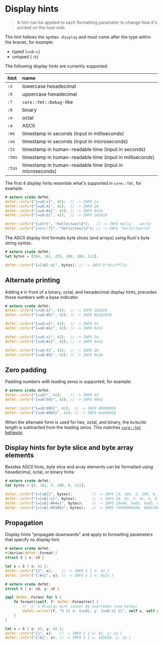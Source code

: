 # Display hints

> A hint can be applied to each formatting parameter to change how it's printed on the host side.

The hint follows the syntax `:Display` and must come after the type within the braces, for example:
* typed `{=u8:x}`
* untyped `{:b}`

The following display hints are currently supported:

| hint   | name                                                     |
| :----- | :------------------------------------------------------- |
| `:x`   | lowercase hexadecimal                                    |
| `:X`   | uppercase hexadecimal                                    |
| `:?`   | `core::fmt::Debug`-like                                  |
| `:b`   | binary                                                   |
| `:o`   | octal                                                    |
| `:a`   | ASCII                                                    |
| `:ms`  | timestamp in seconds (input in milliseconds)             |
| `:us`  | timestamp in seconds (input in microseconds)             |
| `:ts`  | timestamp in human-readable time (input in seconds)      |
| `:tms` | timestamp in human-readable time (input in milliseconds) |
| `:tus` | timestamp in human-readable time (input in microseconds) |

The first 4 display hints resemble what's supported in `core::fmt`, for example:

``` rust
# extern crate defmt;
defmt::info!("{=u8:x}", 42);  // -> INFO 2a
defmt::info!("{=u8:X}", 42);  // -> INFO 2A
defmt::info!("{=u8:#x}", 42); // -> INFO 0x2a
defmt::info!("{=u8:b}", 42);  // -> INFO 101010

defmt::info!("{=str}", "hello\tworld");   // -> INFO hello    world
defmt::info!("{=str:?}", "hello\tworld"); // -> INFO "hello\tworld"
```

The ASCII display hint formats byte slices (and arrays) using Rust's byte string syntax.

``` rust
# extern crate defmt;
let bytes = [104, 101, 255, 108, 108, 111];

defmt::info!("{=[u8]:a}", bytes); // -> INFO b"he\xffllo"
```

## Alternate printing

Adding `#` in front of a binary, octal, and hexadecimal display hints, precedes these numbers with a base indicator.

``` rust
# extern crate defmt;
defmt::info!("{=u8:b}", 42);  // -> INFO 101010
defmt::info!("{=u8:#b}", 42); // -> INFO 0b101010

defmt::info!("{=u8:o}", 42);  // -> INFO 52
defmt::info!("{=u8:#o}", 42); // -> INFO 0o52

defmt::info!("{=u8:x}", 42);  // -> INFO 2a
defmt::info!("{=u8:#x}", 42); // -> INFO 0x2a

defmt::info!("{=u8:X}", 42);  // -> INFO 2A
defmt::info!("{=u8:#X}", 42); // -> INFO 0x2A
```

## Zero padding

Padding numbers with leading zeros is supported, for example:

``` rust
# extern crate defmt;
defmt::info!("{=u8}", 42);    // -> INFO 42
defmt::info!("{=u8:04}", 42); // -> INFO 0042

defmt::info!("{=u8:08X}", 42);  // -> INFO 0000002A
defmt::info!("{=u8:#08X}", 42); // -> INFO 0x00002A
```

When the alternate form is used for hex, octal, and binary, the `0x`/`0o`/`0b` length is subtracted from the leading zeros.  This matches [`core::fmt` behavior](https://play.rust-lang.org/?version=stable&mode=debug&edition=2018&gist=b11809759f975e266251f7968e542756).

## Display hints for byte slice and byte array elements

Besides ASCII hints, byte slice and array elements can be formatted using hexadecimal, octal, or binary hints:

```rust
# extern crate defmt;
let bytes = [4, 101, 5, 108, 6, 111];

defmt::info!("{=[u8]}", bytes);         // -> INFO [4, 101, 5, 108, 6, 111]
defmt::info!("{=[u8]:x}", bytes);       // -> INFO [4, 65, 5, 6c, 6, 6f]
defmt::info!("{=[u8]:#04x}", bytes);    // -> INFO [0x04, 0x65, 0x05, 0x6c, 0x06, 0x6f]
defmt::info!("{=[u8]:#010b}", bytes);   // -> INFO [0b00000100, 0b01100101, 0b00000101, 0b01101100, 0b00000110, 0b01101111]
```

## Propagation

Display hints "propagate downwards" and apply to formatting parameters that specify no display hint.

``` rust
# extern crate defmt;
#[derive(defmt::Format)]
struct S { x: u8 }

let x = S { x: 42 };
defmt::info!("{}", x);    // -> INFO S { x: 42 }
defmt::info!("{:#x}", x); // -> INFO S { x: 0x2a }
```

``` rust
# extern crate defmt;
struct S { x: u8, y: u8 }

impl defmt::Format for S {
    fn format(&self, f: defmt::Formatter) {
        // `y`'s display hint cannot be overriden (see below)
        defmt::write!(f, "S {{ x: {=u8}, y: {=u8:x} }}", self.x, self.y)
    }
}

let x = S { x: 42, y: 42 };
defmt::info!("{}", x);   // -> INFO S { x: 42, y: 2a }
defmt::info!("{:b}", x); // -> INFO S { x: 101010, y: 2a }
```

